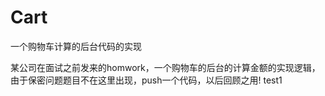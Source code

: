 # Cart
一个购物车计算的后台代码的实现


某公司在面试之前发来的homwork，一个购物车的后台的计算金额的实现逻辑，由于保密问题题目不在这里出现，push一个代码，以后回顾之用!
test1
